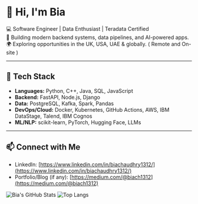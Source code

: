 # 👋 Hi, I'm Bia

💻 Software Engineer | Data Enthusiast | Teradata Certified  
🚀 Building modern backend systems, data pipelines, and AI-powered apps.  
🌍 Exploring opportunities in the UK, USA, UAE & globally.  ( Remote and On-site )

---

## 🔧 Tech Stack
- **Languages:** Python, C++, Java, SQL, JavaScript  
- **Backend:** FastAPI, Node.js, Django  
- **Data:** PostgreSQL, Kafka, Spark, Pandas  
- **DevOps/Cloud:** Docker, Kubernetes, GitHub Actions, AWS, IBM DataStage, Talend, IBM Cognos
- **ML/NLP:** scikit-learn, PyTorch, Hugging Face, LLMs 

---

## 📫 Connect with Me
- LinkedIn: [https://www.linkedin.com/in/biachaudhry1312/](https://www.linkedin.com/in/biachaudhry1312/)  
- Portfolio/Blog (if any): [https://medium.com/@biach1312](https://medium.com/@biach1312)  

![Bia's GitHub Stats](https://github-readme-stats.vercel.app/api?username=biachaudhry&show_icons=true&theme=tokyonight)
![Top Langs](https://github-readme-stats.vercel.app/api/top-langs/?username=biachaudhry&layout=compact&theme=tokyonight)

